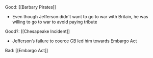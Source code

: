 

Good: [[Barbary Pirates]]
- Even though Jefferson didn’t want to go to war with Britain, he was willing to go to war to avoid paying tribute

Good?: [[Chesapeake Incident]]
- Jefferson’s failure to coerce GB led him towards Embargo Act

Bad: [[Embargo Act]]


